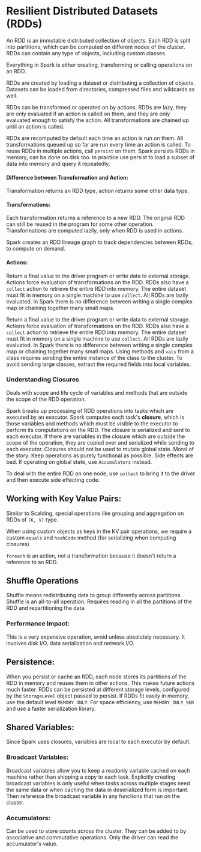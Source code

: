 # Resilient Distributed Datasets (RDDs)
An RDD is an immutable distributed collection of objects. Each RDD is split into partitions, which can be computed on different nodes of the cluster. RDDs can contain any type of objects, including custom classes.

Everything in Spark is either creating, transforming or calling operations on an RDD.

RDDs are created by loading a dataset or distributing a collection of objects.
Datasets can be loaded from directories, compressed files and wildcards as well.

RDDs can be transformed or operated on by actions. RDDs are lazy, they are only evaluated if an action is called on them, and they are only evaluated enough to satisfy the action. All transformations are chained up until an action is called.

RDDs are recomputed by default each time an action is run on them. All transformations queued up so far are run every time an action is called.
To reuse RDDs in multiple actions, call `persist` on them. Spark persists RDDs in memory, can be done on disk too.
In practice use persist to load a subset of data into memory and query it repeatedly.

#### Difference between Transformation and Action:
Transformation returns an RDD type, action returns some other data type.

#### Transformations:
Each transformation returns a reference to a new RDD. The original RDD can still be reused in the program for some other operation. Transformations are computed lazily, only when RDD is used in actions.

Spark creates an RDD lineage graph to track dependencies between RDDs, to compute on demand.

#### Actions:
Return a final value to the driver program or write data to external storage. Actions force evaluation of transformations on the RDD. RDDs also have a `collect` action to retrieve the entire RDD into memory. The entire dataset must fit in memory on a single machine to use `collect`. All RDDs are lazily evaluated. In Spark there is no difference between writing a single complex map or chaining together many small maps.

Return a final value to the driver program or write data to external storage. Actions force evaluation of transformations on the RDD. RDDs also have a `collect` action to retrieve the entire RDD into memory. The entire dataset must fit in memory on a single machine to use `collect`. All RDDs are lazily evaluated. In Spark there is no difference between writing a single complex map or chaining together many small maps.
Using methods and `vals` from a class requires sending the entire instance of the class to the cluster. To avoid sending large classes, extract the required fields into local variables.

### Understanding Closures
Deals with scope and life cycle of variables and methods that are outside the scope of the RDD operation.

Spark breaks up processing of RDD operations into tasks which are executed by an executor. Spark computes each task's **closure**, which is those variables and methods which must be visible to the executor to perform its computations on the RDD. The closure is serialized and sent to each executor. If there are variables in the closure which are outside the scope of the operation, they are copied over and serialized while sending to each executor. Closures should not be used to mutate global state.
Moral of the story: Keep operations as purely functional as possible. Side effects are bad.
If operating on global state, use `Accumulators` instead.

To deal with the entire RDD on one node, use `collect` to bring it to the driver and then execute side effecting code.

## Working with Key Value Pairs:
Similar to Scalding, special operations like grouping and aggregation on RDDs of `[K, V]` type.

When using custom objects as keys in the KV pair operations, we require a custom `equals` and `hashCode` method (for serializing when computing closures)

`foreach` is an action, not a transformation because it doesn't return a reference to an RDD.

## Shuffle Operations
Shuffle means redistributing data to group differently across partitions. Shuffle is an all-to-all operation. Requires reading in all the partitions of the RDD and repartitioning the data.

### Performance Impact:
This is a very expensive operation, avoid unless absolutely necessary.
It involves disk I/O, data serialization and network I/O.

## Persistence:
When you persist or cache an RDD, each node stores its partitions of the RDD in memory and reuses them in other actions. This makes future actions much faster. RDDs can be persisted at different storage levels, configured by the `StorageLevel` object passed to persist. If RDDs fit easily in memory, use the default level `MEMORY_ONLY`. For space efficiency, use `MEMORY_ONLY_SER` and use a faster serialization library.

## Shared Variables:
Since Spark uses closures, variables are local to each executor by default.

### Broadcast Variables:
Broadcast variables allow you to keep a readonly variable cached on each machine rather than shipping a copy to each task.
Explicitly creating broadcast variables is only useful when tasks across multiple stages need the same data or when caching the data in deserialized form is important. Then reference the broadcast variable in any functions that run on the cluster.

### Accumulators:
Can be used to store counts across the cluster. They can be added to by associative and commutative operations. Only the driver can read the accumulator's value.


